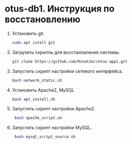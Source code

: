 # otus-db1. Инструкция по восстановлению
1. Установить git.
   ```bash
   sudo apt istall git
   ```
2. Загрузить скрипты для восстановления системы.
    ```bash
   git clone https://github.com/RinatZar/otus-app1.git
   ```  
3. Запустить скрипт настройки сетевого интерфейса.
    ```bash
   bash network_static.sh
   ``` 
4. Установить Apache2, MySQL 
   ```bash
   bash apt_install.sh
   ```
5. Запустить скрипт настройки Apache2.
   ```bash
    bash apache_script.sh
   ```
6. Запустить скрипт настройки MySQL.
   ```bash
    bash mysql_script_source.sh
   ```
